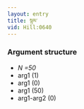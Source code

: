```yaml
---
layout: entry
title: སྙམ་
vid: Hill:0640
---
```

### Argument structure
* _N =50_
* arg1 (1)
* arg1 (0)
* arg1 (50)
* arg1-arg2 (0)
